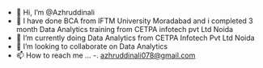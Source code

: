 - 👋 Hi, I’m @Azhruddinali
- 👀 I have done BCA from IFTM University Moradabad and i completed 3 month Data Analytics training from CETPA infotech pvt Ltd Noida
- 🌱 I’m currently doing Data Analytics from CETPA Infotech Pvt Ltd Noida
- 💞️ I’m looking to collaborate on Data Analytics
- 📫 How to reach me ...
-.  azhruddinali078@gmail.com
<!---
Azhruddinali/Azhruddinali is a ✨ special ✨ repository because its `README.md` (this file) appears on your GitHub profile.
You can click the Preview link to take a look at your changes.
--->
